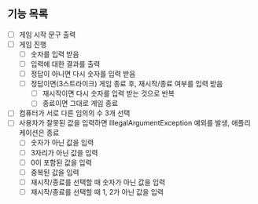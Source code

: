 ## 기능 목록
- [ ] 게임 시작 문구 출력
- [ ] 게임 진행
  - [ ] 숫자를 입력 받음
  - [ ] 입력에 대한 결과를 출력
  - [ ] 정답이 아니면 다시 숫자를 입력 받음
  - [ ] 정답이면(3스트라이크) 게임 종료 후, 재시작/종료 여부를 입력 받음
    - [ ] 재시작이면 다시 숫자를 입력 받는 것으로 반복
    - [ ] 종료이면 그대로 게임 종료
- [ ] 컴퓨터가 서로 다른 임의의 수 3개 선택
- [ ] 사용자가 잘못된 값을 입력하면 IllegalArgumentException 예외를 발생, 애플리케이션은 종료
  - [ ] 숫자가 아닌 값을 입력
  - [ ] 3자리가 아닌 값을 입력
  - [ ] 0이 포함된 값을 입력
  - [ ] 중복된 값을 입력
  - [ ] 재시작/종료를 선택할 때 숫자가 아닌 값을 입력
  - [ ] 재시작/종료를 선택할 때 1, 2가 아닌 값을 입력